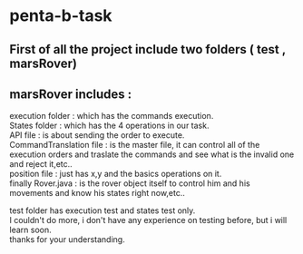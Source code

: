 # penta-b-task
## First of all the project include two folders ( test , marsRover)
<h2> marsRover includes : </h2> 
execution folder : which has the commands execution.  <br />
States folder : which has the 4 operations in our task. <br />
API file : is about sending the order to execute. <br />
CommandTranslation file : is the master file, it can control all of the execution orders and traslate the commands and see what is the invalid one and reject it,etc.. <br />
position file : just has x,y and the basics operations on it. <br />
finally Rover.java : is the rover object itself to control him and his movements and know his states right now,etc.. <br />



test folder has execution test and states test only. <br />
I couldn't do more, i don't have any experience on testing before, but i will learn soon. <br />
thanks for your understanding. <br />

